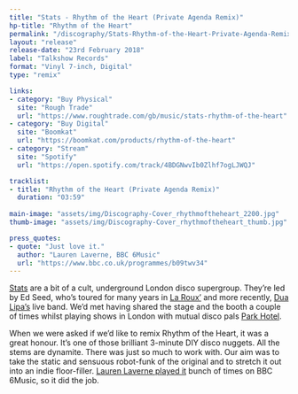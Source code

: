 ```yaml
---
title: "Stats - Rhythm of the Heart (Private Agenda Remix)"
hp-title: "Rhythm of the Heart"
permalink: "/discography/Stats-Rhythm-of-the-Heart-Private-Agenda-Remix/"
layout: "release"
release-date: "23rd February 2018"
label: "Talkshow Records"
format: "Vinyl 7-inch, Digital"
type: "remix"

links:
- category: "Buy Physical"
  site: "Rough Trade"
  url: "https://www.roughtrade.com/gb/music/stats-rhythm-of-the-heart"
- category: "Buy Digital"
  site: "Boomkat"
  url: "https://boomkat.com/products/rhythm-of-the-heart"
- category: "Stream"
  site: "Spotify"
  url: "https://open.spotify.com/track/4BDGNwvIb0Zlhf7ogLJWQJ"

tracklist:
- title: "Rhythm of the Heart (Private Agenda Remix)"
  duration: "03:59"
    
main-image: "assets/img/Discography-Cover_rhythmoftheheart_2200.jpg"
thumb-image: "assets/img/Discography-Cover_rhythmoftheheart_thumb.jpg"

press_quotes:
- quote: "Just love it."
  author: "Lauren Laverne, BBC 6Music"
  url: "https://www.bbc.co.uk/programmes/b09twv34"
---
```


[Stats](https://soundcloud.com/statsstatsstats) are a bit of a cult, underground London disco supergroup. They’re led by Ed Seed, who’s toured for many years in [La Roux’](https://en.wikipedia.org/wiki/La_Roux) and more recently, [Dua Lipa’s](http://dualipa.com/) live band. We’d met having shared the stage and the booth a couple of times whilst playing shows in London with mutual disco pals [Park Hotel](http://www.parkhotelband.com/). 

When we were asked if we’d like to remix Rhythm of the Heart, it was a great honour. It’s one of those brilliant 3-minute DIY disco nuggets. All the stems are dynamite. There was just so much to work with. Our aim was to take the static and sensuous robot-funk of the original and to stretch it out into an indie floor-filler. [Lauren Laverne played it](https://www.bbc.co.uk/programmes/b09twv34) bunch of times on BBC 6Music, so it did the job.
